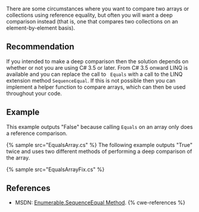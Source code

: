 There are some circumstances where you want to compare two arrays or collections using reference equality, but often you will want a deep comparison instead (that is, one that compares two collections on an element-by-element basis).


## Recommendation
If you intended to make a deep comparison then the solution depends on whether or not you are using C\# 3.5 or later. From C\# 3.5 onward LINQ is available and you can replace the call to ` Equals` with a call to the LINQ extension method `SequenceEqual`. If this is not possible then you can implement a helper function to compare arrays, which can then be used throughout your code.


## Example
This example outputs "False" because calling `Equals` on an array only does a reference comparison.

{% sample src="EqualsArray.cs" %}
The following example outputs "True" twice and uses two different methods of performing a deep comparison of the array.

{% sample src="EqualsArrayFix.cs" %}

## References
* MSDN: [Enumerable.SequenceEqual Method](http://msdn.microsoft.com/en-us/library/system.linq.enumerable.sequenceequal.aspx).
{% cwe-references %}
